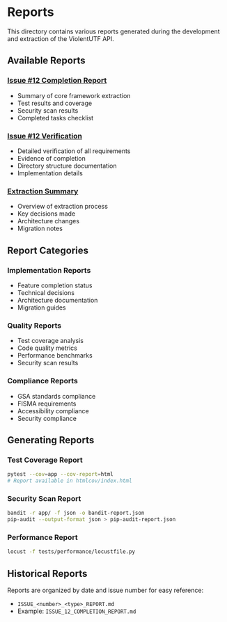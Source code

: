 # Reports

This directory contains various reports generated during the development and extraction of the ViolentUTF API.

## Available Reports

### [Issue #12 Completion Report](./ISSUE_12_COMPLETION_REPORT.md)
- Summary of core framework extraction
- Test results and coverage
- Security scan results
- Completed tasks checklist

### [Issue #12 Verification](./ISSUE_12_VERIFICATION.md)
- Detailed verification of all requirements
- Evidence of completion
- Directory structure documentation
- Implementation details

### [Extraction Summary](./EXTRACTION_SUMMARY.md)
- Overview of extraction process
- Key decisions made
- Architecture changes
- Migration notes

## Report Categories

### Implementation Reports
- Feature completion status
- Technical decisions
- Architecture documentation
- Migration guides

### Quality Reports
- Test coverage analysis
- Code quality metrics
- Performance benchmarks
- Security scan results

### Compliance Reports
- GSA standards compliance
- FISMA requirements
- Accessibility compliance
- Security compliance

## Generating Reports

### Test Coverage Report
```bash
pytest --cov=app --cov-report=html
# Report available in htmlcov/index.html
```

### Security Scan Report
```bash
bandit -r app/ -f json -o bandit-report.json
pip-audit --output-format json > pip-audit-report.json
```

### Performance Report
```bash
locust -f tests/performance/locustfile.py
```

## Historical Reports

Reports are organized by date and issue number for easy reference:
- `ISSUE_<number>_<type>_REPORT.md`
- Example: `ISSUE_12_COMPLETION_REPORT.md`

